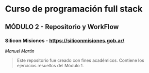 # Curso de programación full stack
## MÓDULO 2 - Repositorio y WorkFlow
### Silicon Misiones - https://siliconmisiones.gob.ar/ 
*Manuel Martin*
> Este repositorio fue creado con fines académicos. Contiene los ejercicios
resueltos del Módulo 1.
